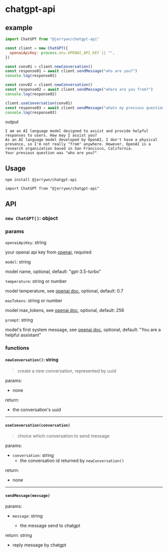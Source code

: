 # chatgpt-api

## example

```javascript
import ChatGPT from "@jerrywn/chatgpt-api"

const client = new ChatGPT({
  openaiApiKey: process.env.OPENAI_API_KEY || "",
})

const conv01 = client.newConversation()
const response01 = await client.sendMessage("who are you?")
console.log(response01)

const conv02 = client.newConversation()
const response02 = await client.sendMessage("where are you from?")
console.log(response02)

client.useConversation(conv01)
const response03 = await client.sendMessage("whats my previous question?")
console.log(response03)
```

output

```output
I am an AI language model designed to assist and provide helpful responses to users. How may I assist you?
As an AI language model developed by OpenAI, I don't have a physical presence, so I'm not really "from" anywhere. However, OpenAI is a research organization based in San Francisco, California.
Your previous question was "who are you?"
```

## Usage

`npm install @jerrywn/chatgpt-api`

`import ChatGPT from "@jerrywn/chatgpt-api"`

## API

### `new ChatGPT()`: object

### params

`openaiApiKey`: string

your openai api key from [openai](https://platform.openai.com/account/api-keys), required

`model`: string

model name, optional, default: "gpt-3.5-turbo"

`temperature`: string or number

model temperature, see [openai doc](https://platform.openai.com/docs/api-reference/chat/create#chat/create-temperature), optional, default: 0.7

`maxTokens`: string or number

model max_tokens, see [openai doc](https://platform.openai.com/docs/api-reference/chat/create#chat/create-max_tokens), optional, default: 256

`prompt`: string

model's first system message, see [openai doc](https://platform.openai.com/docs/guides/chat/introduction), optional, default: "You are a helpful assistant"

### functions

#### `newConversation()`: string

> create a new conversation, represented by uuid

params:

- none

return:

- the conversation's uuid

---

#### `useConversation(conversation)`

> choice which conversation to send message

params:

- `conversation`: string
  - the conversation id returned by `newConversation()`

return:

- none

---

#### `sendMessage(message)`

params:

- `message`: string

  - the message send to chatgpt

return: string

- reply message by chatgpt

